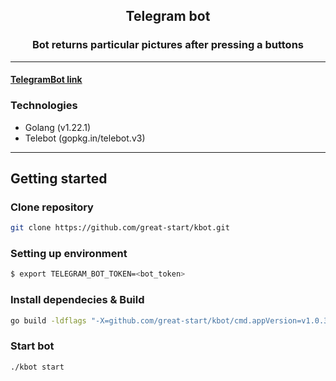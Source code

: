 <h2 align="center">Telegram bot</h2>

<h3 align="center">Bot returns particular pictures after pressing a buttons</h3>

---

#### [TelegramBot link](https://t.me/ev_bill_kbot)

### Technologies

- Golang (v1.22.1)
- Telebot (gopkg.in/telebot.v3)

---

## Getting started

### Clone repository

```bash
git clone https://github.com/great-start/kbot.git
```

### Setting up environment

```bash
$ export TELEGRAM_BOT_TOKEN=<bot_token>
```

### Install dependecies & Build

```bash
go build -ldflags "-X=github.com/great-start/kbot/cmd.appVersion=v1.0.3"
```

### Start bot

```bash
./kbot start
```
